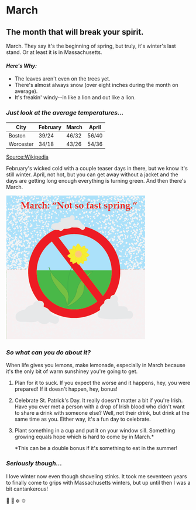 # March

## The month that will break your spirit.

March. They say it's the beginning of spring, but truly, it's winter's last stand. Or at least it is in Massachusetts.

#### _Here's Why:_

- The leaves aren't even on the trees yet.
- There's almost always snow (over eight inches during the month on average).
- It's freakin' windy--in like a lion and out like a lion.

### *Just look at the average temperatures...*

 City | February | March | April |
 ----|----|----|----
 Boston |39/24 | 46/32 | 56/40 |
Worcester | 34/18 |43/26 | 54/36 |

[Source:Wikipedia](https://en.wikipedia.org/wiki/Climate_of_Massachusetts)

February's wicked cold with a couple teaser days in there, but we know it's still winter. April, not hot, but you can get away without a jacket and the days are getting long enough everything is turning green. And then there's March.

![March says "Not so fast spring."](Notyetspring2.png)

### *So what can you do about it?*

When life gives you lemons, make lemonade, especially in March because it's the only bit of warm sunshiney you're going to get.

1. Plan for it to suck. If you expect the worse and it happens, hey, you were prepared! If it doesn't happen, hey, bonus!
1. Celebrate St. Patrick's Day. It really doesn't matter a bit if you're Irish. Have you ever met a person with a drop of Irish blood who didn't want to share a drink with someone else? Well, not their drink, but drink at the same time as you. Either way, it's a fun day to celebrate.
1. Plant something in a cup and put it on your window sill. Something growing equals hope which is hard to come by in March.*
   
   *This can be a double bonus if it's something to eat in the summer! 

### *Seriously though...*

I love winter now even though shoveling stinks. It took me seventeen years to finally come to grips with Massachusetts winters, but up until then I was a bit cantankerous!

:lion: :leaves: :snowflake: :bell_pepper: